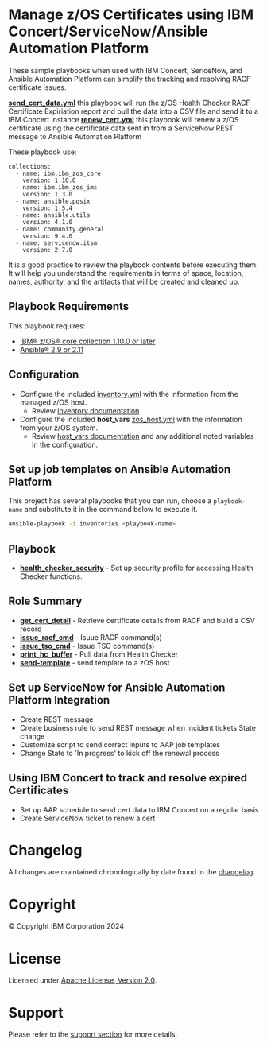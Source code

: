 # Manage z/OS Certificates using IBM Concert/ServiceNow/Ansible Automation Platform

These sample playbooks when used with IBM Concert, SericeNow, and Ansible Automation Platform
can simplify the tracking and resolving RACF certificate issues.

[**send_cert_data.yml**](send_cert_data.yml) this playbook will run the z/OS Health Checker RACF Certificate Expiriation report and pull the data
into a CSV file and send it to a IBM Concert instance
[**renew_cert.yml**](renew_cert.yml) this playbook will renew a z/OS certificate using the certificate data sent in from a ServiceNow REST message to Ansible Automation Platform

These playbook use:

    collections:
      - name: ibm.ibm_zos_core
        version: 1.10.0
      - name: ibm.ibm_zos_ims
        version: 1.3.0
      - name: ansible.posix
        version: 1.5.4
      - name: ansible.utils
        version: 4.1.0
      - name: community.general
        version: 9.4.0
      - name: servicenow.itsm
        version: 2.7.0


It is a good practice to review the playbook contents before executing them.
It will help you understand the requirements in terms of space, location, names,
authority, and the artifacts that will be created and cleaned up.

## Playbook Requirements
This playbook requires:

- [IBM® z/OS® core collection 1.10.0 or later](https://galaxy.ansible.com/ibm/ibm_zos_core)
- [Ansible® 2.9 or 2.11](https://docs.ansible.com/ansible/latest/installation_guide/intro_installation.html)

## Configuration
- Configure the included [inventory.yml](inventories/inventory.yml) with the
  information from the managed z/OS host.
  - Review [inventory documentation](../docs/share/zos_core/configure_inventory.md)
- Configure the included **host_vars** [zos_host.yml](inventories/host_vars/zos_host.yml)
  with the information from your z/OS system.
  - Review [host_vars documentation](../../docs/share/zos_core/configure_host_vars.md)
    and any additional noted variables in the configuration.

## Set up job templates on Ansible Automation Platform
This project has several playbooks that you can run, choose a `playbook-name`
and substitute it in the command below to execute it.

```bash
ansible-playbook -i inventories <playbook-name>
```

## Playbook
- [**health_checker_security**](health_checker_security.yml) - Set up security profile for accessing Health Checker functions.

## Role Summary
- [**get_cert_detail**](roles/get_cert_detail/README.md) - Retrieve certificate details from RACF and build a CSV record
- [**issue_racf_cmd**](roles/issue_racf_cmd/README.md) - Isuue RACF command(s)
- [**issue_tso_cmd**](roles/issue_tso_cmd/README.md) - Issue TSO command(s)
- [**print_hc_buffer**](roles/print_hc_buffer/README.md) - Pull data from Health Checker
- [**send-template**](roles/send-template/README.md) - send template to a zOS host

## Set up ServiceNow for Ansible Automation Platform Integration
- Create REST message
- Create business rule to send REST message when Incident tickets State change
- Customize script to send correct inputs to AAP job templates
- Change State to 'In progress' to kick off the renewal process

## Using IBM Concert to track and resolve expired Certificates
- Set up AAP schedule to send cert data to IBM Concert on a regular basis
- Create ServiceNow ticket to renew a cert


# Changelog
All changes are maintained chronologically by date found in the
[changelog](changelog.yml).

# Copyright
© Copyright IBM Corporation 2024

# License
Licensed under [Apache License,
Version 2.0](https://opensource.org/licenses/Apache-2.0).

# Support
Please refer to the [support section](../../../README.md#support) for more
details.